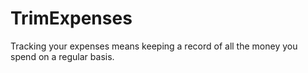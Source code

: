 # TrimExpenses
Tracking your expenses means keeping a record of all the money you spend on a regular basis.
